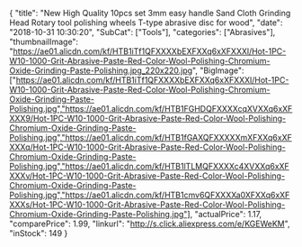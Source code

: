 {
	"title": "New High Quality 10pcs set 3mm easy handle Sand Cloth Grinding Head Rotary tool polishing wheels T-type abrasive disc for wood",
	"date": "2018-10-31 10:30:20",
	"SubCat": ["Tools"],
	"categories": ["Abrasives"],
	"thumbnailImage": "https://ae01.alicdn.com/kf/HTB1iTf1QFXXXXbEXFXXq6xXFXXXl/Hot-1PC-W10-1000-Grit-Abrasive-Paste-Red-Color-Wool-Polishing-Chromium-Oxide-Grinding-Paste-Polishing.jpg_220x220.jpg",
	"BigImage": ["https://ae01.alicdn.com/kf/HTB1iTf1QFXXXXbEXFXXq6xXFXXXl/Hot-1PC-W10-1000-Grit-Abrasive-Paste-Red-Color-Wool-Polishing-Chromium-Oxide-Grinding-Paste-Polishing.jpg","https://ae01.alicdn.com/kf/HTB1FGHDQFXXXXcqXVXXq6xXFXXX9/Hot-1PC-W10-1000-Grit-Abrasive-Paste-Red-Color-Wool-Polishing-Chromium-Oxide-Grinding-Paste-Polishing.jpg","https://ae01.alicdn.com/kf/HTB1fGAXQFXXXXXmXFXXq6xXFXXXq/Hot-1PC-W10-1000-Grit-Abrasive-Paste-Red-Color-Wool-Polishing-Chromium-Oxide-Grinding-Paste-Polishing.jpg","https://ae01.alicdn.com/kf/HTB1lTLMQFXXXXc4XVXXq6xXFXXXv/Hot-1PC-W10-1000-Grit-Abrasive-Paste-Red-Color-Wool-Polishing-Chromium-Oxide-Grinding-Paste-Polishing.jpg","https://ae01.alicdn.com/kf/HTB1cmv6QFXXXXa0XFXXq6xXFXXXs/Hot-1PC-W10-1000-Grit-Abrasive-Paste-Red-Color-Wool-Polishing-Chromium-Oxide-Grinding-Paste-Polishing.jpg"],
	"actualPrice": 1.17,
	"comparePrice": 1.99,
	"linkurl": "http://s.click.aliexpress.com/e/KGEWeKM",
	"inStock": 149
}
